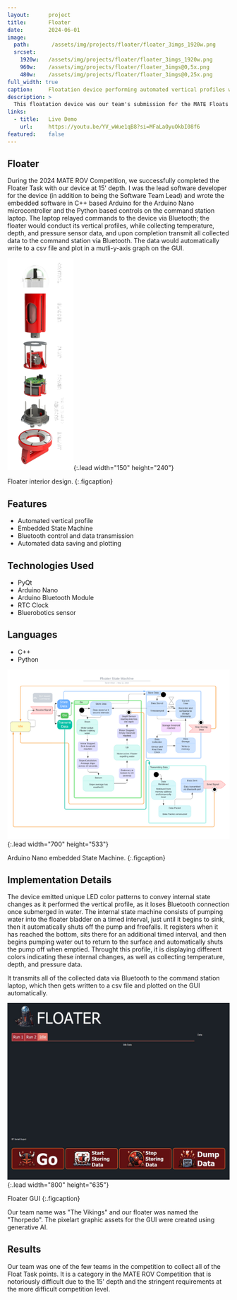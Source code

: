 ```yaml
---
layout:      project
title:       Floater
date:        2024-06-01
image:
  path:       /assets/img/projects/floater/floater_3imgs_1920w.png
  srcset:
    1920w:   /assets/img/projects/floater/floater_3imgs_1920w.png
    960w:    /assets/img/projects/floater/floater_3imgs@0,5x.png
    480w:    /assets/img/projects/floater/floater_3imgs@0,25x.png
full_width: true
caption:     Floatation device performing automated vertical profiles with temperature, depth, and pressure data collection and transmission.
description: >
  This floatation device was our team's submission for the MATE Floats task of the 2024 MATE ROV Competition.  It performs fully automated vertical profiles consisting of sensor temperature, depth, and pressure data collection, and subsequent transmission upon profile completion.  The data received on deck is automatically written to a csv file and plotted in the float device's controls GUI.
links:
  - title:   Live Demo
    url:     https://youtu.be/YV_wWue1qB8?si=MFaLaOyuOkbI08f6
featured:    false
---
```


## Floater
During the 2024 MATE ROV Competition, we successfully completed the Floater Task with our device at 15' depth.  I was the lead software developer for the device (in addition to being the Software Team Lead) and wrote the embedded software in C++ based Arduino for the Arduino Nano microcontroller and the Python based controls on the command station laptop.  The laptop relayed commands to the device via Bluetooth; the floater would conduct its vertical profiles, while collecting temperature, depth, and pressure sensor data, and upon completion transmit all collected data to the command station via Bluetooth.  The data would automatically write to a csv file and plot in a mutli-y-axis graph on the GUI.  

![Image description](/assets/img/projects/floater/floater_interior_150w_480h.png){:.lead width="150" height="240"}

Floater interior design.
{:.figcaption}

## Features
- Automated vertical profile
- Embedded State Machine
- Bluetooth control and data transmission
- Automated data saving and plotting

## Technologies Used
- PyQt
- Arduino Nano
- Arduino Bluetooth Module
- RTC Clock
- Bluerobotics sensor

## Languages
- C++
- Python


![Image description](/assets/img/projects/floater/floater_stateMach_umlDiag_700w_533h.png){:.lead width="700" height="533"}

Arduino Nano embedded State Machine.
{:.figcaption}

## Implementation Details
The device emitted unique LED color patterns to convey internal state changes as it performed the vertical profile, as it loses Bluetooth connection once submerged in water.  The internal state machine consists of pumping water into the floater bladder on a timed interval, just until it begins to sink, then it automatically shuts off the pump and freefalls.  It registers when it has reached the bottom, sits there for an additional timed interval, and then begins pumping water out to return to the surface and automatically shuts the pump off when emptied.  Throught this profile, it is displaying different colors indicating these internal changes, as well as collecting temperature, depth, and pressure data.  

It transmits all of the collected data via Bluetooth to the command station laptop, which then gets written to a csv file and plotted on the GUI automatically. 

![Image description](/assets/img/projects/floater/floater_GUI_1136w_901h.JPG){:.lead width="800" height="635"}

Floater GUI
{:.figcaption}

Our team name was "The Vikings" and our floater was named the "Thorpedo".  The pixelart graphic assets for the GUI were created using generative AI.  

## Results
Our team was one of the few teams in the competition to collect all of the Float Task points.  It is a category in the MATE ROV Competition that is notoriously difficult due to the 15' depth and the stringent requirements at the more difficult competition level. 